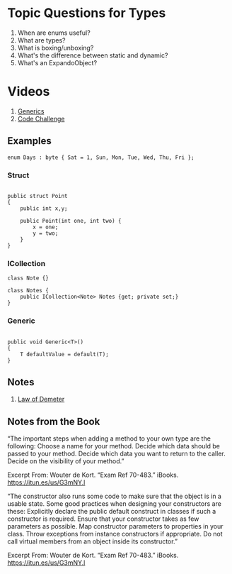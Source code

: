 # Topic Questions for Types

1. When are enums useful?
2. What are types?
3. What is boxing/unboxing?
4. What's the difference between static and dynamic?
5. What's an ExpandoObject?


# Videos

1. [Generics](https://www.lynda.com/C-tutorials/Understanding-benefits-generics/388134/435153-4.html?srchtrk=index%3a1%0alinktypeid%3a2%0aq%3aC%23+generics%0apage%3a1%0as%3arelevance%0asa%3atrue%0aproducttypeid%3a2)
2. [Code Challenge](https://www.lynda.com/C-tutorials/Challenge-Getting-information-from-list/388134/435157-4.html?srchtrk=index%3a1%0alinktypeid%3a2%0aq%3aC%23+generics%0apage%3a1%0as%3arelevance%0asa%3atrue%0aproducttypeid%3a2)

## Examples

```
enum Days : byte { Sat = 1, Sun, Mon, Tue, Wed, Thu, Fri };
```

### Struct 

```

public struct Point 
{
    public int x,y;

    public Point(int one, int two) {
        x = one;
        y = two;
    }
}

```

### ICollection

```
class Note {}

class Notes {
    public ICollection<Note> Notes {get; private set;}
}

```
### Generic

```

public void Generic<T>()
{
    T defaultValue = default(T);
}

```

## Notes
1. [Law of Demeter](https://en.wikipedia.org/wiki/Law_of_Demeter)

## Notes from the Book

“The important steps when adding a method to your own type are the following:
Choose a name for your method.
Decide which data should be passed to your method.
Decide which data you want to return to the caller.
Decide on the visibility of your method.”

Excerpt From: Wouter de Kort. “Exam Ref 70-483.” iBooks. https://itun.es/us/G3mNY.l


“The constructor also runs some code to make sure that the object is in a usable state. Some good practices when designing your constructors are these:
Explicitly declare the public default construct in classes if such a constructor is required.
Ensure that your constructor takes as few parameters as possible.
Map constructor parameters to properties in your class.
Throw exceptions from instance constructors if appropriate.
Do not call virtual members from an object inside its constructor.”

Excerpt From: Wouter de Kort. “Exam Ref 70-483.” iBooks. https://itun.es/us/G3mNY.l